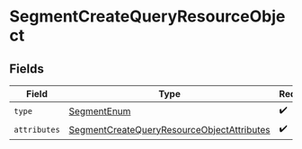 # SegmentCreateQueryResourceObject


## Fields

| Field                                                                                                               | Type                                                                                                                | Required                                                                                                            | Description                                                                                                         |
| ------------------------------------------------------------------------------------------------------------------- | ------------------------------------------------------------------------------------------------------------------- | ------------------------------------------------------------------------------------------------------------------- | ------------------------------------------------------------------------------------------------------------------- |
| `type`                                                                                                              | [SegmentEnum](../../models/components/SegmentEnum.md)                                                               | :heavy_check_mark:                                                                                                  | N/A                                                                                                                 |
| `attributes`                                                                                                        | [SegmentCreateQueryResourceObjectAttributes](../../models/components/SegmentCreateQueryResourceObjectAttributes.md) | :heavy_check_mark:                                                                                                  | N/A                                                                                                                 |